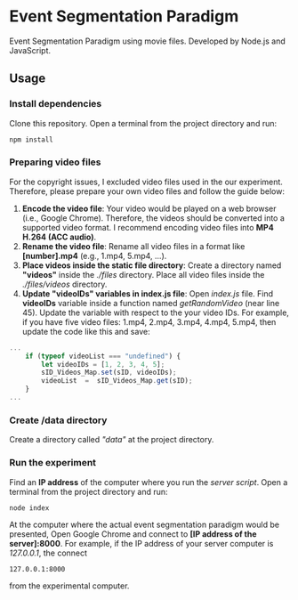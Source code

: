 # Event Segmentation Paradigm
Event Segmentation Paradigm using movie files. Developed by Node.js and JavaScript.

## Usage

### Install dependencies
Clone this repository.
Open a terminal from the project directory and run:

```bash
npm install
```

### Preparing video files
For the copyright issues, I excluded video files used in the our experiment.
Therefore, please prepare your own video files and follow the guide below:

 1. **Encode the video file**: Your video would be played on a web browser (i.e., Google Chrome). Therefore, the videos should be converted into a supported video format. I recommend encoding video files into **MP4 H.264 (ACC audio)**. 
 2. **Rename the video file**: Rename all video files in a format like **[number].mp4** (e.g., 1.mp4, 5.mp4, ...).
 3.  **Place videos inside the static file directory**: Create a directory named **"videos"** inside the *./files* directory. Place all video files inside the *./files/videos* directory. 
 4. **Update "videoIDs" variables in index.js file**: Open *index.js* file. Find **videoIDs** variable inside a function named *getRandomVideo* (near line 45). Update the variable with respect to the your video IDs. For example, if you have five video files: 1.mp4, 2.mp4, 3.mp4, 4.mp4, 5.mp4, then update the code like this and save: 
```javascript
...
    if (typeof videoList === "undefined") {
        let videoIDs = [1, 2, 3, 4, 5];
        sID_Videos_Map.set(sID, videoIDs);
        videoList  =  sID_Videos_Map.get(sID);
    }
...
```
### Create /data directory
Create a directory called *"data"* at the project directory.

### Run the experiment
Find an **IP address** of the computer where you run the *server script*.
Open a terminal from the project directory and run:
```bash
node index
```
At the computer where the actual event segmentation paradigm would be presented,
Open Google Chrome and connect to **[IP address of the server]:8000**.
For example, if the IP address of your server computer is *127.0.0.1*, the connect
```http
127.0.0.1:8000
```
from the experimental computer.

